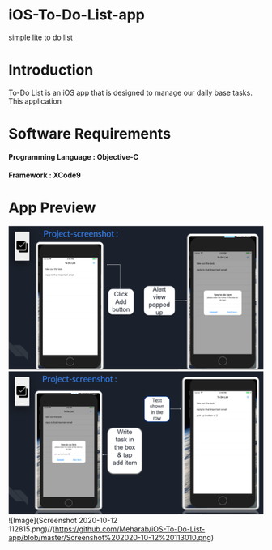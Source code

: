 # iOS-To-Do-List-app
simple lite to do list 

# Introduction
To-Do List is an iOS  app that is designed to manage our daily base tasks. This application  

# Software Requirements

#### Programming Language : Objective-C

#### Framework : XCode9 

# App Preview

![Image](https://github.com/Meharab/iOS-To-Do-List-app/blob/master/Screenshot%202020-10-12%20112815.png)
![Image](https://github.com/Meharab/iOS-To-Do-List-app/blob/master/Screenshot%202020-10-12%20112945.png)
![Image](Screenshot 2020-10-12 112815.png)//(https://github.com/Meharab/iOS-To-Do-List-app/blob/master/Screenshot%202020-10-12%20113010.png)
